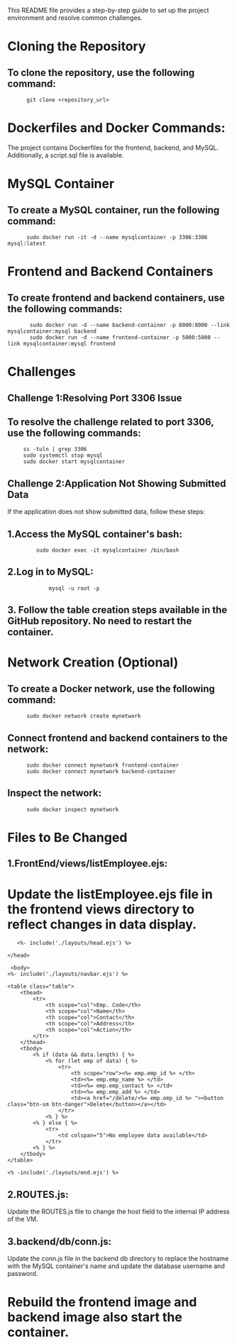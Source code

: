 This README file provides a step-by-step guide to set up the project environment and resolve common challenges.
# Cloning the Repository
 ## To clone the repository, use the following command:
          git clone <repository_url>

# Dockerfiles and Docker Commands:
The project contains Dockerfiles for the frontend, backend, and MySQL. Additionally, a script.sql file is available.
# MySQL Container
  ## To create a MySQL container, run the following command:
          sudo docker run -it -d --name mysqlcontainer -p 3306:3306 mysql:latest
# Frontend and Backend Containers
   ## To create frontend and backend containers, use the following commands:
           sudo docker run -d --name backend-container -p 8000:8000 --link mysqlcontainer:mysql backend
           sudo docker run -d --name frontend-container -p 5000:5000 --link mysqlcontainer:mysql frontend

# Challenges
## Challenge 1:Resolving Port 3306 Issue
   ## To resolve the challenge related to port 3306, use the following commands:
         ss -tuln | grep 3306
         sudo systemctl stop mysql
         sudo docker start mysqlcontainer
## Challenge 2:Application Not Showing Submitted Data
 If the application does not show submitted data, follow these steps:
   ## 1.Access the MySQL container's bash:
             sudo docker exec -it mysqlcontainer /bin/bash
   ## 2.Log in to MySQL:
                 mysql -u root -p
   ## 3. Follow the table creation steps available in the GitHub repository. No need to restart the container.
# Network Creation (Optional)
   ## To create a Docker network, use the following command:
          sudo docker network create mynetwork
  ## Connect frontend and backend containers to the network:
          sudo docker connect mynetwork frontend-container
          sudo docker connect mynetwork backend-container
   ## Inspect the network:
          sudo docker inspect mynetwork

# Files to Be Changed
 ## 1.FrontEnd/views/listEmployee.ejs:
  # Update the listEmployee.ejs file in the frontend views directory to reflect changes in data display.
       <%- include('./layouts/head.ejs') %>

    </head>

     <body>
    <%- include('./layouts/navbar.ejs') %>

    <table class="table">
        <thead>
            <tr>
                <th scope="col">Emp. Code</th>
                <th scope="col">Name</th>
                <th scope="col">Contact</th>
                <th scope="col">Address</th>
                <th scope="col">Action</th>
            </tr>
        </thead>
        <tbody>
            <% if (data && data.length) { %>
                <% for (let emp of data) { %>
                    <tr>
                        <th scope="row"><%= emp.emp_id %> </th>
                        <td><%= emp.emp_name %> </td>
                        <td><%= emp.emp_contact %> </td>
                        <td><%= emp.emp_add %> </td>
                        <td><a href="/delete/<%= emp.emp_id %> "><button class="btn-sm btn-danger">Delete</button></a></td>
                    </tr>
                <% } %>
            <% } else { %>
                <tr>
                    <td colspan="5">No employee data available</td>
                </tr>
            <% } %>
        </tbody>
    </table>

    <% -include('./layouts/end.ejs') %>    
   ## 2.ROUTES.js:
   Update the ROUTES.js file to change the host field to the internal IP address of the VM.
   ## 3.backend/db/conn.js:
   Update the conn.js file in the backend db directory to replace the hostname with the MySQL container's name and update the database username and password.

           
# Rebuild the frontend image and backend image also start the container.






    



